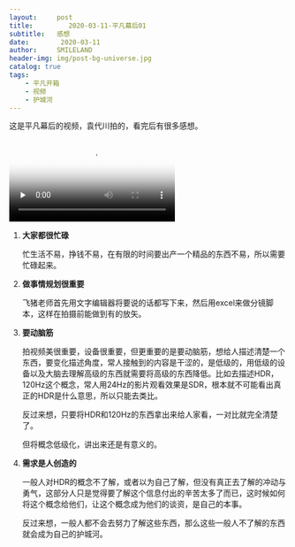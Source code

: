 ```yaml
---
layout:     post
title:         2020-03-11-平凡幕后01
subtitle:   感想
date:        2020-03-11
author:     SMILELAND
header-img: img/post-bg-universe.jpg
catalog: true
tags:
    - 平凡开箱
    - 视频
    - 护城河
---
```


这是平凡幕后的视频，袁代川拍的，看完后有很多感想。

<video id="video" controls="" preload="none"
        poster="http://f.video.weibocdn.com/Vd1C8rlNlx07BCfb1cYE01041201qryo0E010.mp4?label=mp4_hd&template=852x480.25.0&trans_finger=1621fcd5d40969f1c74e6b06e52fcd54&Expires=1583923063&ssig=nxZ8wuRZ5K&KID=unistore,video.png">
         <source id="mp4" src="http://f.video.weibocdn.com/Vd1C8rlNlx07BCfb1cYE01041201qryo0E010.mp4?label=mp4_hd&template=852x480.25.0&trans_finger=1621fcd5d40969f1c74e6b06e52fcd54&Expires=1583923063&ssig=nxZ8wuRZ5K&KID=unistore,video" 
             type="video/mp4">
          <source id="webm" src="http://f.video.weibocdn.com/Vd1C8rlNlx07BCfb1cYE01041201qryo0E010.mp4?label=mp4_hd&template=852x480.25.0&trans_finger=1621fcd5d40969f1c74e6b06e52fcd54&Expires=1583923063&ssig=nxZ8wuRZ5K&KID=unistore,video" 
              type="video/webm">
          <source id="ogv" src="http://f.video.weibocdn.com/Vd1C8rlNlx07BCfb1cYE01041201qryo0E010.mp4?label=mp4_hd&template=852x480.25.0&trans_finger=1621fcd5d40969f1c74e6b06e52fcd54&Expires=1583923063&ssig=nxZ8wuRZ5K&KID=unistore,video" 
              type="video/ogg">
</video>

1. **大家都很忙碌**
	
	忙生活不易，挣钱不易，在有限的时间要出产一个精品的东西不易，所以需要忙碌起来。

2. **做事情规划很重要**

	飞猪老师首先用文字编辑器将要说的话都写下来，然后用excel来做分镜脚本，这样在拍摄前能做到有的放矢。
	
3. **要动脑筋**

	拍视频美很重要，设备很重要，但更重要的是要动脑筋，想给人描述清楚一个东西，要变化描述角度，常人接触到的内容是干涩的，是低级的，用低级的设备以及大脑去理解高级的东西就需要将高级的东西降低。比如去描述HDR，120Hz这个概念，常人用24Hz的影片观看效果是SDR，根本就不可能看出真正的HDR是什么意思，所以只能去类比。
	
	反过来想，只要将HDR和120Hz的东西拿出来给人家看，一对比就完全清楚了。
	
	但将概念低级化，讲出来还是有意义的。
	
4. **需求是人创造的**

	一般人对HDR的概念不了解，或者以为自己了解，但没有真正去了解的冲动与勇气，这部分人只是觉得要了解这个信息付出的辛苦太多了而已，这时候如何将这个概念给他们，让这个概念成为他们的谈资，是自己的本事。
	
	反过来想，一般人都不会去努力了解这些东西，那么这些一般人不了解的东西就会成为自己的护城河。